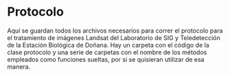 # Protocolo
Aquí se guardan todos los archivos necesarios para correr el protocolo para el tratamiento de imágenes Landsat del Laboratorio de SIG y Teledetección de la Estación Biológica de Doñana.
Hay un carpeta con el código de la clase protocolo y una serie de carpetas con el nombre de los métodos empleados como funciones sueltas, por si se quisieran utilizar de esa manera.

